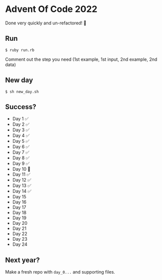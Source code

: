 # Advent Of Code 2022

Done very quickly and un-refactored! 🙂

## Run

`$ ruby run.rb`

Comment out the step you need (1st example, 1st input, 2nd example, 2nd data)

## New day

`$ sh new_day.sh`

## Success?

- Day 1 ✅
- Day 2 ✅
- Day 3 ✅
- Day 4 ✅
- Day 5 ✅
- Day 6 ✅
- Day 7 ✅
- Day 8 ✅
- Day 9 ✅
- Day 10 🚫
- Day 11 ✅
- Day 12 ✅
- Day 13 ✅
- Day 14 ✅
- Day 15 
- Day 16
- Day 17 
- Day 18
- Day 19
- Day 20 
- Day 21  
- Day 22 
- Day 23  
- Day 24 
## Next year?

Make a fresh repo with `day_0...` and supporting files.
